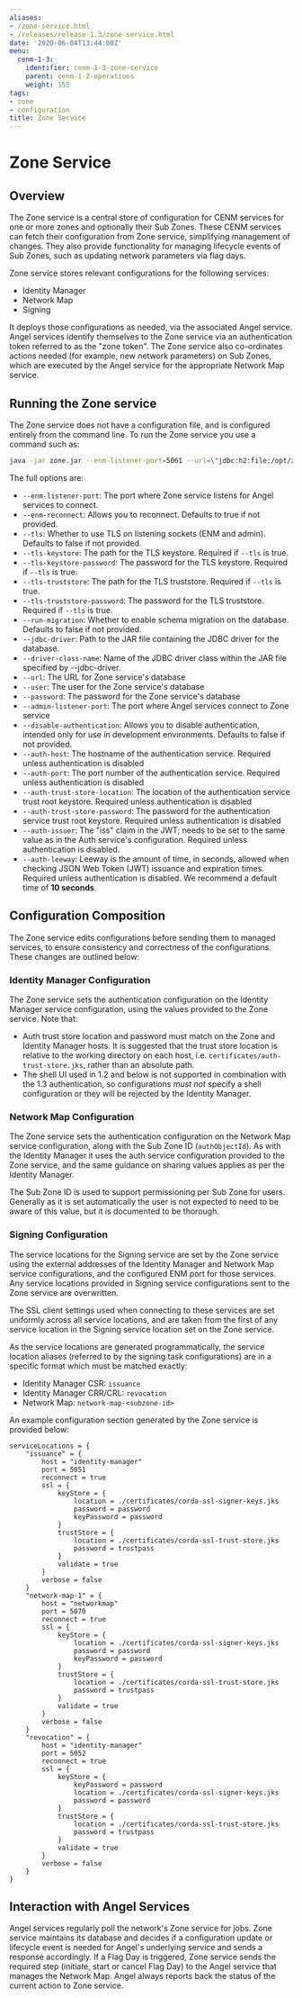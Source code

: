 ```yaml
---
aliases:
- /zone-service.html
- /releases/release-1.3/zone-service.html
date: '2020-06-04T13:44:00Z'
menu:
  cenm-1-3:
    identifier: cenm-1-3-zone-service
    parent: cenm-1-2-operations
    weight: 155
tags:
- zone
- configuration
title: Zone Service
---
```


# Zone Service

## Overview

The Zone service is a central store of configuration for CENM services
for one or more zones and optionally their Sub Zones. These CENM services
can fetch their configuration from Zone service, simplifying
management of changes. They also provide functionality for managing
lifecycle events of Sub Zones, such as updating network parameters via
flag days.

Zone service stores relevant configurations for the following services:

* Identity Manager
* Network Map
* Signing

It deploys those configurations as needed, via the associated Angel service.
Angel services identify themselves to the Zone service via an authentication
token referred to as the "zone token". The Zone service also co-ordinates actions
needed (for example, new network parameters) on Sub Zones, which are executed
by the Angel service for the appropriate Network Map service.

## Running the Zone service

The Zone service does not have a configuration file, and is configured entirely
from the command line. To run the Zone service you use a command such as:

```bash
java -jar zone.jar --enm-listener-port=5061 --url=\"jdbc:h2:file:/opt/zone/zone-persistence;DB_CLOSE_ON_EXIT=FALSE;LOCK_TIMEOUT=10000;WRITE_DELAY=0;AUTO_SERVER_PORT=0\" --user=testuser --password=password --admin-listener-port=5063 --driver-class-name=org.h2.jdbcx.JdbcDataSource --auth-host=auth-service --auth-port=8081 --auth-trust-store-location=certificates/corda-ssl-trust-store.jks --auth-trust-store-password=trustpass --auth-issuer=http://test --auth-leeway=10 --run-migration=true
```

The full options are:

- `--enm-listener-port`: The port where Zone service listens for Angel services to connect.
- `--enm-reconnect`:  Allows you to reconnect. Defaults to true if not provided.
- `--tls`: Whether to use TLS on listening sockets (ENM and admin). Defaults to false if not provided.
- `--tls-keystore`: The path for the TLS keystore. Required if `--tls` is true.
- `--tls-keystore-password`: The password for the TLS keystore. Required if `--tls` is true.
- `--tls-truststore`: The path for the TLS truststore. Required if `--tls` is true.
- `--tls-truststore-password`: The password for the TLS truststore. Required if `--tls` is true.
- `--run-migration`:  Whether to enable schema migration on the database. Defaults to false if not provided.
- `--jdbc-driver`:  Path to the JAR file containing the JDBC driver for the database.
- `--driver-class-name`: Name of the JDBC driver class within the JAR file specified by --jdbc-driver.
- `--url`: The URL for Zone service's database
- `--user`: The user for the Zone service's database
- `--password`: The password for the Zone service's database
- `--admin-listener-port`: The port where Angel services connect to Zone service
- `--disable-authentication`: Allows you to disable authentication, intended only for use in development environments. Defaults to false if not provided.
- `--auth-host`: The hostname of the authentication service. Required unless authentication is disabled
- `--auth-port`: The port number of the authentication service. Required unless authentication is disabled
- `--auth-trust-store-location`: The location of the authentication service trust root keystore. Required unless authentication is disabled
- `--auth-trust-store-password`: The password for the authentication service trust root keystore. Required unless authentication is disabled
- `--auth-issuer`: The \"iss\" claim in the JWT; needs to be set to the same value as in the Auth service's configuration. Required unless authentication is disabled.
- `--auth-leeway`: Leeway is the amount of time, in seconds, allowed when checking JSON Web Token (JWT) issuance and expiration times.
    Required unless authentication is disabled. We recommend a default time of **10 seconds**.

## Configuration Composition

The Zone service edits configurations before sending them to managed services,
to ensure consistency and correctness of the configurations. These changes are
outlined below:

### Identity Manager Configuration

The Zone service sets the authentication configuration on the Identity Manager
service configuration, using the values provided to the Zone service. Note that:

* Auth trust store location and password must match on the Zone and Identity Manager
  hosts. It is suggested that the trust store location is relative to the working directory
  on each host, i.e. `certificates/auth-trust-store.jks`, rather than an absolute path.
* The shell UI used in 1.2 and below is not supported in combination with the 1.3 authentication,
  so configurations *must not* specify a shell configuration or they will be rejected by the
  Identity Manager.

### Network Map Configuration

The Zone service sets the authentication configuration on the Network Map service
configuration, along with the Sub Zone ID (`authObjectId`). As with the Identity
Manager it uses the auth service configuration provided to the Zone service, and
the same guidance on sharing values applies as per the Identity Manager.

The Sub Zone ID is used to support permissioning per Sub Zone for users. Generally
as it is set automatically the user is not expected to need to be aware of this
value, but it is documented to be thorough.

### Signing Configuration

The service locations for the Signing service are set by the Zone service using
the external addresses of the Identity Manager and Network Map service configurations,
and the configured ENM port for those services. Any service locations provided
in Signing service configurations sent to the Zone service are overwritten.

The SSL client settings used when connecting to these services are set uniformly
across all service locations, and are taken from the first of any service location
in the Signing service location set on the Zone service.

As the service locations are generated programmatically, the service location aliases
(referred to by the signing task configurations) are in a specific format which
must be matched exactly:

* Identity Manager CSR: `issuance`
* Identity Manager CRR/CRL: `revocation`
* Network Map: `network-map-<subzone-id>`

An example configuration section generated by the Zone service is provided below:

```guess
serviceLocations = {
    "issuance" = {
        host = "identity-manager"
        port = 5051
        reconnect = true
        ssl = {
            keyStore = {
                location = ./certificates/corda-ssl-signer-keys.jks
                password = password
                keyPassword = password
            }
            trustStore = {
                location = ./certificates/corda-ssl-trust-store.jks
                password = trustpass
            }
            validate = true
        }
        verbose = false
    }
    "network-map-1" = {
        host = "networkmap"
        port = 5070
        reconnect = true
        ssl = {
            keyStore = {
                location = ./certificates/corda-ssl-signer-keys.jks
                password = password
                keyPassword = password
            }
            trustStore = {
                location = ./certificates/corda-ssl-trust-store.jks
                password = trustpass
            }
            validate = true
        }
        verbose = false
    }
    "revocation" = {
        host = "identity-manager"
        port = 5052
        reconnect = true
        ssl = {
            keyStore = {
                keyPassword = password
                location = ./certificates/corda-ssl-signer-keys.jks
                password = password
            }
            trustStore = {
                location = ./certificates/corda-ssl-trust-store.jks
                password = trustpass
            }
            validate = true
        }
        verbose = false
    }
}
```

## Interaction with Angel Services

Angel services regularly poll the network's Zone service for jobs. Zone service
maintains its database and decides if a configuration update or
lifecycle event is needed for Angel's underlying service and sends
a response accordingly. If a Flag Day is triggered, Zone service
sends the required step (initiate, start or cancel Flag Day) to the
Angel service that manages the Network Map. Angel always reports back the status of the current action to Zone service.
